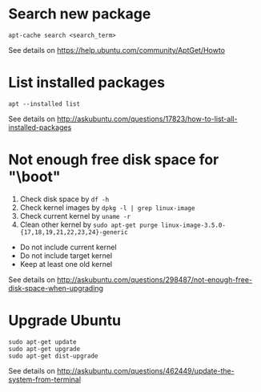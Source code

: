 # Search new package

    apt-cache search <search_term>

See details on <https://help.ubuntu.com/community/AptGet/Howto>

# List installed packages

    apt --installed list

See details on <http://askubuntu.com/questions/17823/how-to-list-all-installed-packages>

# Not enough free disk space for "\boot"

1. Check disk space by `df -h`
2. Check kernel images by `dpkg -l | grep linux-image`
3. Check current kernel by `uname -r`
4. Clean other kernel by `sudo apt-get purge linux-image-3.5.0-{17,18,19,21,22,23,24}-generic`

  * Do not include current kernel
  * Do not include target kernel
  * Keep at least one old kernel

See details on <http://askubuntu.com/questions/298487/not-enough-free-disk-space-when-upgrading> 

# Upgrade Ubuntu

    sudo apt-get update
    sudo apt-get upgrade
    sudo apt-get dist-upgrade

See details on <http://askubuntu.com/questions/462449/update-the-system-from-terminal>